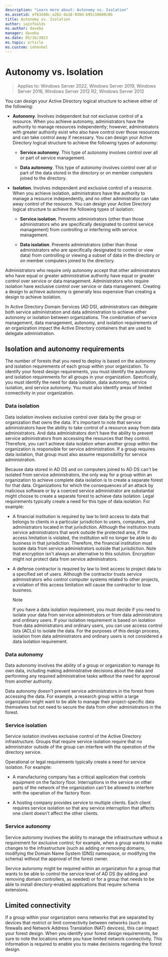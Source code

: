 ```yaml
---
description: "Learn more about: Autonomy vs. Isolation"
ms.assetid: ef63d40c-a262-4a18-938d-b95c10680c0b
title: Autonomy vs. Isolation
author: iainfoulds
ms.author: daveba
manager: daveba
ms.date: 05/16/2023
ms.topic: article
ms.custom: inhenkel
---
```


# Autonomy vs. Isolation

>Applies to: Windows Server 2022, Windows Server 2019, Windows Server 2016, Windows Server 2012 R2, Windows Server 2012

You can design your Active Directory logical structure to achieve either of the following:

-   **Autonomy**. Involves independent but not exclusive control of a resource. When you achieve autonomy, administrators have the authority to manage resources independently; however, administrators with greater authority exist who also have control over those resources and can take control away if necessary. You can design your Active Directory logical structure to achieve the following types of autonomy:

    -   **Service autonomy**. This type of autonomy involves control over all or part of service management.

    -   **Data autonomy**. This type of autonomy involves control over all or part of the data stored in the directory or on member computers joined to the directory.

-   **Isolation**. Involves independent and exclusive control of a resource. When you achieve isolation, administrators have the authority to manage a resource independently, and no other administrator can take away control of the resource. You can design your Active Directory logical structure to achieve the following types of isolation:

    -   **Service isolation**. Prevents administrators (other than those administrators who are specifically designated to control service management) from controlling or interfering with service management.

    -   **Data isolation**. Prevents administrators (other than those administrators who are specifically designated to control or view data) from controlling or viewing a subset of data in the directory or on member computers joined to the directory.

Administrators who require only autonomy accept that other administrators who have equal or greater administrative authority have equal or greater control over service or data management. Administrators who require isolation have exclusive control over service or data management. Creating a design to achieve autonomy is generally less expensive than creating a design to achieve isolation.

In Active Directory Domain Services (AD DS), administrators can delegate both service administration and data administration to achieve either autonomy or isolation between organizations. The combination of service management, data management, autonomy, and isolation requirements of an organization impact the Active Directory containers that are used to delegate administration.

## Isolation and autonomy requirements
The number of forests that you need to deploy is based on the autonomy and isolation requirements of each group within your organization. To identify your forest design requirements, you must identify the autonomy and isolation requirements for all groups in your organization. Specifically, you must identify the need for data isolation, data autonomy, service isolation, and service autonomy. You must also identify areas of limited connectivity in your organization.

### Data isolation
Data isolation involves exclusive control over data by the group or organization that owns the data. It's important to note that service administrators have the ability to take control of a resource away from data administrators. And data administrators don't have the ability to prevent service administrators from accessing the resources that they control. Therefore, you can't achieve data isolation when another group within the organization is responsible for service administration. If a group requires data isolation, that group must also assume responsibility for service administration.

Because data stored in AD DS and on computers joined to AD DS can't be isolated from service administrators, the only way for a group within an organization to achieve complete data isolation is to create a separate forest for that data. Organizations for which the consequences of an attack by malicious software or by a coerced service administrator are substantial might choose to create a separate forest to achieve data isolation. Legal requirements typically create a need for this type of data isolation. For example:

-   A financial institution is required by law to limit access to data that belongs to clients in a particular jurisdiction to users, computers, and administrators located in that jurisdiction. Although the institution trusts service administrators that work outside the protected area, if the access limitation is violated, the institution will no longer be able to do business in that jurisdiction. Therefore, the financial institution must isolate data from service administrators outside that jurisdiction. Note that encryption isn't always an alternative to this solution. Encryption might not protect data from service administrators.

-   A defense contractor is required by law to limit access to project data to a specified set of users. Although the contractor trusts service administrators who control computer systems related to other projects, a violation of this access limitation will cause the contractor to lose business.

    > [!NOTE]
    > If you have a data isolation requirement, you must decide if you need to isolate your data from service administrators or from data administrators and ordinary users. If your isolation requirement is based on isolation from data administrators and ordinary users, you can use access control lists (ACLs) to isolate the data. For the purposes of this design process, isolation from data administrators and ordinary users is not considered a data isolation requirement.

### Data autonomy
Data autonomy involves the ability of a group or organization to manage its own data, including making administrative decisions about the data and performing any required administrative tasks without the need for approval from another authority.

Data autonomy doesn't prevent service administrators in the forest from accessing the data. For example, a research group within a large organization might want to be able to manage their project-specific data themselves but not need to secure the data from other administrators in the forest.

### Service isolation
Service isolation involves exclusive control of the Active Directory infrastructure. Groups that require service isolation require that no administrator outside of the group can interfere with the operation of the directory service.

Operational or legal requirements typically create a need for service isolation. For example:

-   A manufacturing company has a critical application that controls equipment on the factory floor. Interruptions in the service on other parts of the network of the organization can't be allowed to interfere with the operation of the factory floor.

-   A hosting company provides service to multiple clients. Each client requires service isolation so that any service interruption that affects one client doesn't affect the other clients.

### Service autonomy
Service autonomy involves the ability to manage the infrastructure without a requirement for exclusive control; for example, when a group wants to make changes to the infrastructure (such as adding or removing domains, modifying the Domain Name System (DNS) namespace, or modifying the schema) without the approval of the forest owner.

Service autonomy might be required within an organization for a group that wants to be able to control the service level of AD DS (by adding and removing domain controllers, as needed) or for a group that needs to be able to install directory-enabled applications that require schema extensions.

## Limited connectivity
If a group within your organization owns networks that are separated by devices that restrict or limit connectivity between networks (such as firewalls and Network Address Translation (NAT) devices), this can impact your forest design. When you identify your forest design requirements, be sure to note the locations where you have limited network connectivity. This information is required to enable you to make decisions regarding the forest design.



